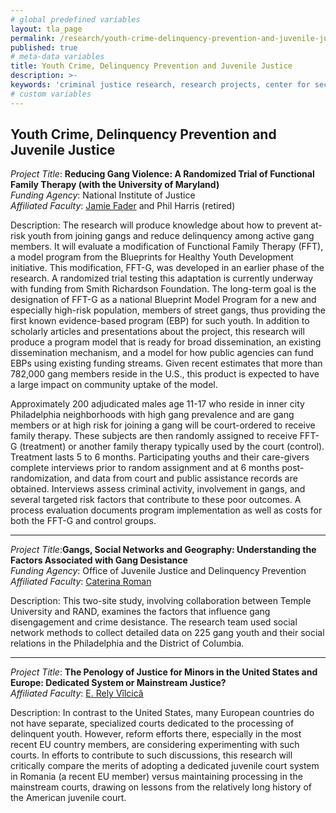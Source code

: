 ```yaml
---
# global predefined variables
layout: tla_page
permalink: /research/youth-crime-delinquency-prevention-and-juvenile-justice/
published: true
# meta-data variables
title: Youth Crime, Delinquency Prevention and Juvenile Justice
description: >-
keywords: 'criminal justice research, research projects, center for security and crime science'
# custom variables
---
```

## Youth Crime, Delinquency Prevention and Juvenile Justice

_Project Title_: **Reducing Gang Violence: A Randomized Trial of Functional Family Therapy (with the University of Maryland)** <br>
_Funding Agency_: National Institute of Justice <br>
_Affiliated Faculty_: [Jamie Fader](https://liberalarts.temple.edu/academics/faculty/fader-jamie) and Phil Harris (retired) <br>

Description: The research will produce knowledge about how to prevent at-risk youth from joining gangs and reduce delinquency among active gang members. It will evaluate a modification of Functional Family Therapy (FFT), a model program from the Blueprints for Healthy Youth Development initiative. This modification, FFT-G, was developed in an earlier phase of the research. A randomized trial testing this adaptation is currently underway with funding from Smith Richardson Foundation. The long-term goal is the designation of FFT-G as a national Blueprint Model Program for a new and especially high-risk population, members of street gangs, thus providing the first known evidence-based program (EBP) for such youth. In addition to scholarly articles and presentations about the project, this research will produce a program model that is ready for broad dissemination, an existing dissemination mechanism, and a model for how public agencies can fund EBPs using existing funding streams. Given recent estimates that more than 782,000 gang members reside in the U.S., this product is expected to have a large impact on community uptake of the model.
 
Approximately 200 adjudicated males age 11-17 who reside in inner city Philadelphia neighborhoods with high gang prevalence and are gang members or at high risk for joining a gang will be court-ordered to receive family therapy. These subjects are then randomly assigned to receive FFT-G (treatment) or another family therapy typically used by the court (control). Treatment lasts 5 to 6 months. Participating youths and their care-givers complete interviews prior to random assignment and at 6 months post-randomization, and data from court and public assistance records are obtained. Interviews assess criminal activity, involvement in gangs, and several targeted risk factors that contribute to these poor outcomes. A process evaluation documents program implementation as well as costs for both the FFT-G and control groups.

___
 
_Project Title_:**Gangs, Social Networks and Geography: Understanding the Factors Associated with Gang Desistance** <br>
_Funding Agency_: Office of Juvenile Justice and Delinquency Prevention <br>
_Affiliated Faculty_: [Caterina Roman](https://liberalarts.temple.edu/academics/faculty/roman-caterina) <br>

Description: This two-site study, involving collaboration between Temple University and RAND, examines the factors that influence gang disengagement and crime desistance. The research team used social network methods to collect detailed data on 225 gang youth and their social relations in the Philadelphia and the District of Columbia.

___
 
_Project Title_: **The Penology of Justice for Minors in the United States and Europe: Dedicated System or Mainstream Justice?** <br>
_Affiliated Faculty_: [E. Rely Vîlcică](https://liberalarts.temple.edu/academics/faculty/v-lcic-e-rely) <br>

Description: In contrast to the United States, many European countries do not have separate, specialized courts dedicated to the processing of delinquent youth. However, reform efforts there, especially in the most recent EU country members, are considering experimenting with such courts. In efforts to contribute to such discussions, this research will critically compare the merits of adopting a dedicated juvenile court system in Romania (a recent EU member) versus maintaining processing in the mainstream courts, drawing on lessons from the relatively long history of the American juvenile court.
